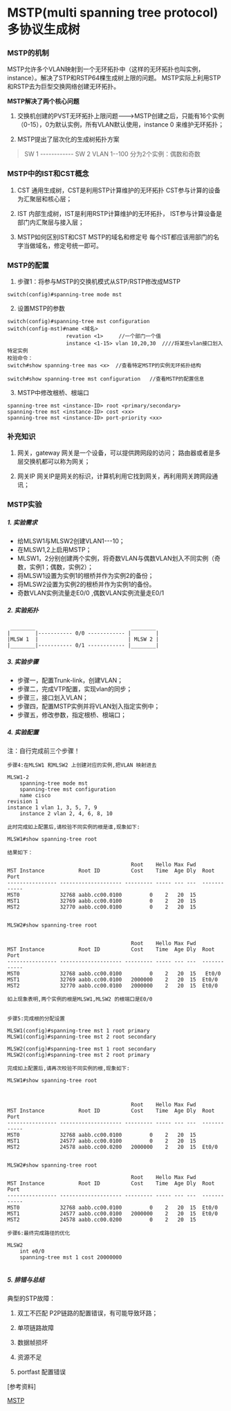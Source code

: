 MSTP(multi spanning tree protocol) 多协议生成树
============

### MSTP的机制

MSTP允许多个VLAN映射到一个无环拓扑中（这样的无环拓扑也叫实例，instance）。解决了STP和RSTP64棵生成树上限的问题。
MSTP实际上利用STP和RSTP去为巨型交换网络创建无环拓扑。

**MSTP解决了两个核心问题**

1. 交换机创建的PVST无环拓扑上限问题--->MSTP创建之后，只能有16个实例（0-15），0为默认实例，所有VLAN默认使用，instance 0 来维护无环拓扑；

2. MSTP提出了层次化的生成树拓扑方案

> SW 1 ------------ SW 2
> VLAN 1--100   分为2个实例：偶数和奇数

### MSTP中的IST和CST概念

1. CST 通用生成树，CST是利用STP计算维护的无环拓扑
CST参与计算的设备为汇聚层和核心层；

2. IST 内部生成树，IST是利用RSTP计算维护的无环拓扑，
IST参与计算设备是部门内汇聚层与接入层；

3. MSTP如何区别IST和CST
MSTP的域名和修定号
每个IST都应该用部门的名字当做域名，修定号统一即可。

### MSTP的配置

1. 步骤1：将参与MSTP的交换机模式从STP/RSTP修改成MSTP
```
switch(config)#spanning-tree mode mst
```

2. 设置MSTP的参数

```
switch(config)#spanning-tree mst configuration
switch(config-mst)#name <域名>
				   revation <1>  	//一个部门一个值
				   instance <1-15> vlan 10,20,30  ////将某些vlan接口划入特定实例
校验命令：
switch#show spanning-tree mas <x>  //查看特定MSTP的实例无环拓扑结构

switch#show spanning-tree mst configuration   //查看MSTP的配置信息

```

3. MSTP中修改根桥、根端口

```
spanning-tree mst <instance-ID> root <primary/secondary>
spanning-tree mst <instance-ID> cost <xx>
spanning-tree mst <instance-ID> port-priority <xx>
```

### 补充知识

1. 网关，gateway
网关是一个设备，可以提供跨网段的访问；
路由器或者是多层交换机都可以称为网关；

2. 网关IP
网关IP是网关的标识，计算机利用它找到网关，再利用网关跨网段通讯；


### MSTP实验

##### 1. 实验需求

-  给MLSW1与MLSW2创建VLAN1---10；
-  在MLSW1,2上启用MSTP；
-  MLSW1，2分别创建两个实例，将奇数VLAN与偶数VLAN划入不同实例（奇数，实例1；偶数，实例2）；
-  将MLSW1设置为实例1的根桥并作为实例2的备份；
-  将MLSW2设置为实例2的根桥并作为实例1的备份。
-  奇数VLAN实例流量走E0/0 ,偶数VLAN实例流量走E0/1

##### 2. 实验拓扑

```
 ________                               ________             
|		 |----------- 0/0 ------------ |        |
|MLSW 1  |                             | MLSW 2 |
|________|----------- 0/1 ------------ |________|

```

##### 3. 实验步骤

-  步骤一，配置Trunk-link，创建VLAN；
-  步骤二，完成VTP配置，实现vlan的同步；
-  步骤三，接口划入VLAN；
-  步骤四，配置MSTP实例并将VLAN划入指定实例中；
-  步骤五，修改参数，指定根桥、根端口；


##### 4. 实验配置

注：自行完成前三个步骤！

```
步骤4:在MLSW1 和MLSW2 上创建对应的实例,把VLAN 映射进去

MLSW1-2
	spanning-tree mode mst                                                                                                                                                                                                
	spanning-tree mst configuration                                                                                            
	name cisco                                                                                                          revision 1                                                                                                      instance 1 vlan 1, 3, 5, 7, 9                                                                                             
	instance 2 vlan 2, 4, 6, 8, 10

此时完成如上配置后,请校验不同实例的根是谁,现象如下:

MLSW1#show spanning-tree root     

结果如下：                                                                                         
                                                                                                                           
                                        Root    Hello Max Fwd                                                              
MST Instance           Root ID          Cost    Time  Age Dly  Root Port                                                   
---------------- -------------------- --------- ----- --- ---  ------------                                                
MST0             32768 aabb.cc00.0100         0    2   20  15                                                              
MST1             32769 aabb.cc00.0100         0    2   20  15                                                              
MST2             32770 aabb.cc00.0100         0    2   20  15  


MLSW2#show spanning-tree root

                                                                                                                           
                                        Root    Hello Max Fwd                                                              
MST Instance           Root ID          Cost    Time  Age Dly  Root Port                                                   
---------------- -------------------- --------- ----- --- ---  ------------                                                
MST0             32768 aabb.cc00.0100         0    2   20  15   Et0/0                                                       
MST1             32769 aabb.cc00.0100   2000000    2   20  15  Et0/0                                                       
MST2             32770 aabb.cc00.0100   2000000    2   20  15  Et0/0   

如上现象表明,两个实例的根是MLSW1,MLSW2 的根端口是E0/0


步骤5:完成根的分配设置

MLSW1(config)#spanning-tree mst 1 root primary                                                                                                                                                               
MLSW1(config)#spanning-tree mst 2 root secondary

MLSW2(config)#spanning-tree mst 1 root secondary                                                                                                                                                             
MLSW2(config)#spanning-tree mst 2 root primary 

完成如上配置后,请再次校验不同实例的根,现象如下:

MLSW1#show spanning-tree root                     


                                                                                                                           
                                        Root    Hello Max Fwd                                                              
MST Instance           Root ID          Cost    Time  Age Dly  Root Port                                                   
---------------- -------------------- --------- ----- --- ---  ------------                                                
MST0             32768 aabb.cc00.0100         0    2   20  15                                                              
MST1             24577 aabb.cc00.0100         0    2   20  15                                                              
MST2             24578 aabb.cc00.0200   2000000    2   20  15  Et0/0   


MLSW2#show spanning-tree root                                                                         
                                                                                                                           
                                        Root    Hello Max Fwd                                                              
MST Instance           Root ID          Cost    Time  Age Dly  Root Port                                                   
---------------- -------------------- --------- ----- --- ---  ------------                                                
MST0             32768 aabb.cc00.0100         0    2   20  15  Et0/0                                                       
MST1             24577 aabb.cc00.0100   2000000    2   20  15  Et0/0                                                       
MST2             24578 aabb.cc00.0200         0    2   20  15   

步骤6:最终完成路径的优化

MLSW2 
	int e0/0
	spanning-tree mst 1 cost 20000000


```

##### 5. 排错与总结

典型的STP故障：

1. 双工不匹配
P2P链路的配置错误，有可能导致环路；

2. 单项链路故障

3. 数据帧损坏

4. 资源不足

5. portfast 配置错误

[参考资料]

[MSTP](https://en.wikipedia.org/wiki/Spanning_Tree_Protocol)





























